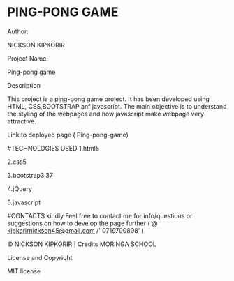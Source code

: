 # PING-PONG GAME

Author:

NICKSON KIPKORIR

Project Name:

Ping-pong game

Description

This project is a ping-pong game project. It has been developed using HTML, CSS,BOOTSTRAP anf javascript. The main objective is to understand the styling of the webpages and how javascript make webpage very attractive.

Link to deployed page ( Ping-pong-game)

#TECHNOLOGIES USED 1.html5

2.css5

3.bootstrap3.37

4.jQuery

5.javascript

#CONTACTS kindly Feel free to contact me for info/questions or suggestions on how to develop the page further ( @ kipkorirnickson45@gmail.com /' 0719700808' )

© NICKSON KIPKORIR | Credits MORINGA SCHOOL

License and Copyright

MIT license
